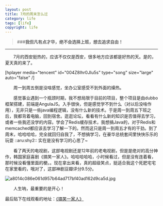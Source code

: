 ```yaml
---
layout: post
title: 7月的周末怎么过
category: life
tags: [life]
copyright: life
---
```


>###**我但凡有点才华，绝不会选择上班，想去追求自由！**
***

&nbsp;&nbsp;&nbsp;&nbsp;&nbsp;&nbsp;&nbsp;7月的西安挺热的，应该不仅仅是西安，很多地方应该都是好热的天。是的，夏天真的来了。

[hplayer media="tencent" id="004Z8Ihr0JIu5s" type="song" size="large" auto="false" /]

&nbsp;&nbsp;&nbsp;&nbsp;&nbsp;&nbsp;&nbsp;周一到周五倒是没啥感觉，坐办公室感受不到外面的燥热。

&nbsp;&nbsp;&nbsp;&nbsp;&nbsp;&nbsp;&nbsp;感觉事业遇到一个瓶颈时期，我不想局限于目前的项目，整个项目是由dubbo框架搭建，前端是AngulaJS。入手很快，但是感觉学不到什么（对以后没啥作用），无非只是一些java编程逻辑，没有什么新的技术。于是周一到周五下班之后，我都背着电脑，回到宿舍。逛逛论坛，看看有什么新的知识是否值得去学习，或者一些我还没学的内容。学会了Redis缓存技术，我想搞Java的，对于Redis和memcached都应该去学习了解一下的。然而这只是周一到周五才有的干劲。到了周末，哈哈哈哈，完全就回归自我了，不想搞学习，在豪华总统套间里快快乐乐的玩耍 ::aru:shy2:: 实在是没有学习的心思了~

&nbsp;&nbsp;&nbsp;&nbsp;&nbsp;&nbsp;&nbsp;看了两天的电视剧，这部电视剧还是12年前的老电视剧，但是是绝对的高分神作，韩国家庭喜剧《搞笑一家人》。哈哈哈哈哈，小时候看过，但是没有连着看，那时候没看懂里面的梗。。现在拿出来看，真的超级笑点，挺适合我这个死肥宅宅在家里看的，哦对了，这部神剧豆瓣评分9.5分。

![a8014c086e061d957b64ad717bf40ad162d9ca5d.jpg][1]


&nbsp;&nbsp;&nbsp;&nbsp;&nbsp;&nbsp;&nbsp;人生呐，最重要的是开心！


最后贴下在线观看的地址：[《搞笑一家人》][2]


  [1]: https://niaobulashi.com/usr/uploads/2018/07/3434571045.jpg
  [2]: https://www.dianyingbar.com/hanju/10984.html